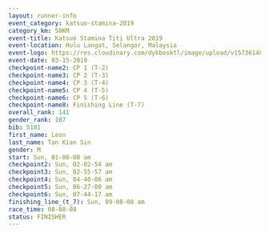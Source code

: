 ```yaml
---
layout: runner-info 
event_category: katsuo-stamina-2019 
category_km: 50KM 
event-title: Katsuo Stamina Titi Ultra 2019 
event-location: Hulu Langat, Selangor, Malaysia 
event-logo: https://res.cloudinary.com/dykbosktl/image/upload/v1573614825/Logo/Logo_p7ft6n.png
event-date: 03-15-2019 
checkpoint-name2: CP 1 (T-2) 
checkpoint-name3: CP 2 (T-3) 
checkpoint-name4: CP 3 (T-4) 
checkpoint-name5: CP 4 (T-5) 
checkpoint-name6: CP 5 (T-6) 
checkpoint-name8: Finishing Line (T-7) 
overall_rank: 141
gender_rank: 107
bib: 5181
first_name: Leon
last_name: Tan Kian Sin
gender: M
start: Sun, 01-00-00 am
checkpoint2: Sun, 02-02-54 am
checkpoint3: Sun, 02-55-57 am
checkpoint4: Sun, 04-40-06 am
checkpoint5: Sun, 06-27-00 am
checkpoint6: Sun, 07-44-17 am
finishing_line_(t_7): Sun, 09-08-08 am
race_time: 08-08-08
status: FINISHER
---
```

